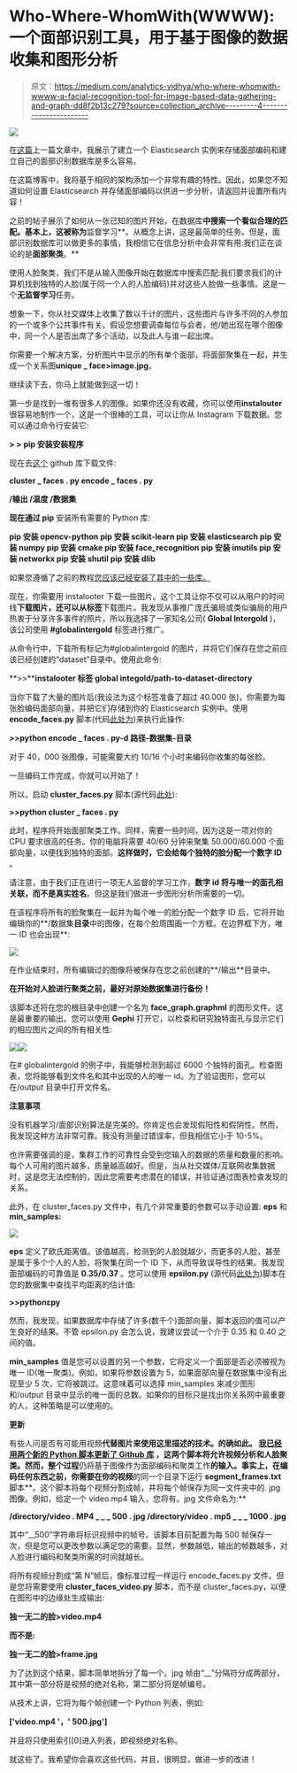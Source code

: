 # Who-Where-WhomWith(WWWW):一个面部识别工具，用于基于图像的数据收集和图形分析

> 原文：<https://medium.com/analytics-vidhya/who-where-whomwith-wwww-a-facial-recognition-tool-for-image-based-data-gathering-and-graph-dd8f2b13c279?source=collection_archive---------4----------------------->

![](img/1442ce904b0fd1446051fc17228c1c48.png)

在[这篇](/@lorenzoromani/facial-recognition-with-python-and-elasticsearch-quick-tutorial-85cd02fe903d)上一篇文章中，我展示了建立一个 Elasticsearch 实例来存储面部编码和建立自己的面部识别数据库是多么容易。

在这篇博客中，我将基于相同的架构添加一个非常有趣的特性。因此，如果您不知道如何设置 Elasticsearch 并存储面部编码以供进一步分析，请返回并设置所有内容！

之前的帖子展示了如何从一张已知的图片开始，在数据库**中搜索一个看似合理的匹配。基本上，这被称为**监督学习**。从概念上讲，这是最简单的任务。但是，面部识别数据库可以做更多的事情，我相信它在信息分析中会非常有用:我们正在谈论的是**面部聚类**。**

使用人脸聚类，我们不是从输入图像开始在数据库中搜索匹配:我们要求我们的计算机找到独特的人脸(属于同一个人的人脸编码)并对这些人脸做一些事情。这是一个**无监督学习**任务。

想象一下，你从社交媒体上收集了数以千计的图片，这些图片与许多不同的人参加的一个或多个公共事件有关。假设您想要调查每位与会者，他/她出现在哪个图像中，同一个人是否出席了多个活动，以及此人与谁一起出席。

你需要一个解决方案，分析图片中显示的所有单个面部，将面部聚集在一起，并生成一个关系图**unique _ face>image.jpg**。

继续读下去，你马上就能做到这一切！

第一步是找到一堆有很多人的图像。如果你还没有收藏，你可以使用**instalouter**很容易地制作一个，这是一个很棒的工具，可以让你从 Instagram 下载数据。您可以通过命令行安装它:

**> > pip 安装安装程序**

现在去[这个](https://github.com/lorenzoromani1983/wwww) github 库下载文件:

**cluster _ faces . py
encode _ faces . py**

**/输出
/温度
/数据集**

**现在通过 pip** 安装所有需要的 Python 库:

**pip 安装 opencv-python
pip 安装 scikit-learn
pip 安装 elasticsearch
pip 安装 numpy
pip 安装 cmake
pip 安装 face_recognition
pip 安装 imutils
pip 安装 networkx
pip 安装 shutil
pip 安装 dlib**

如果您遵循了之前的教程[您应该已经安装了其中的一些库。](/@lorenzoromani/facial-recognition-with-python-and-elasticsearch-quick-tutorial-85cd02fe903d)

现在，你需要用 instalooter 下载一些图片。这个工具让你不仅可以从用户的时间线**下载图片，还可以从标签**下载图片。我发现从事推广庞氏骗局或类似骗局的用户热衷于分享许多事件的照片，所以我选择了一家知名公司( **Global Intergold** )，该公司使用 **#globalintergold** 标签进行推广。

从命令行中，下载所有标记为#globalintergold 的图片，并将它们保存在您之前应该已经创建的“dataset”目录中。使用此命令:

**>>****instalooter 标签 global integold/path-to-dataset-directory**

当你下载了大量的图片后(我设法为这个标签准备了超过 40.000 张)，你需要为每张脸编码面部向量，并把它们存储到你的 Elasticsearch 实例中。使用 **encode_faces.py** 脚本(代码[此处为](https://github.com/lorenzoromani1983/wwww/blob/master/wwww/encode_faces.py))来执行此操作:

**>>python encode _ faces . py-d 路径-数据集-目录**

对于 40，000 张图像，可能需要大约 10/16 个小时来编码你收集的每张脸。

一旦编码工作完成，你就可以开始了！

所以，启动 **cluster_faces.py** 脚本(源代码[此处](https://github.com/lorenzoromani1983/wwww/blob/master/wwww/cluster_faces.py)):

**>>python cluster _ faces . py**

此时，程序将开始面部聚类工作。同样，需要一些时间，因为这是一项对你的 CPU 要求很高的任务。你的电脑将需要 40/60 分钟来聚集 50.000/60.000 个面部向量，以便找到独特的面部。**这样做时，它会给每个独特的脸分配一个数字 ID** 。

请注意，由于我们正在进行一项无人监督的学习工作，**数字 id 将与唯一的面孔相关联，而不是真实姓名**。但这是我们做进一步图形分析所需要的一切。

在该程序将所有的脸聚集在一起并为每个唯一的脸分配一个数字 ID 后，它将开始编辑你的**/数据集**目录**中的图像，在每个脸周围画一个方框。在边界框下方，唯一 ID 也会出现**:

![](img/481c425e72fe311a0bb773e8338ff03c.png)

在作业结束时，所有编辑过的图像将被保存在您之前创建的**/输出**目录中。

**在开始对人脸进行聚类之前，最好对原始数据集进行备份！**

该脚本还将在您的根目录中创建一个名为 **face_graph.graphml** 的图形文件。这是最重要的输出。您可以使用 **Gephi** 打开它，以检查和研究独特面孔与显示它们的相应图片之间的所有相关性:

![](img/ea7c6ac086bbfdb9d56d1ba1701d165b.png)![](img/1b2b86b922a1d08504a18f4baebcabc8.png)

在# globalintergold 的例子中，我能够检测到超过 6000 个独特的面孔。检查图表，您将能够看到文件名和其中出现的人的唯一 id。为了验证图形，您可以在/output 目录中打开文件名。

**注意事项**

没有机器学习/面部识别算法是完美的。你肯定也会发现假阳性和假阴性。然而，我发现这种方法非常可靠。我没有测量过错误率，但我相信它小于 10-5%。

也许需要强调的是，集群工作的可靠性会受到您输入的数据的质量和数量的影响。每个人可用的图片越多，质量越高越好。但是，当从社交媒体/互联网收集数据时，这是您无法控制的，因此您需要考虑潜在的错误，并验证通过图表检查发现的关系。

此外，在 cluster_faces.py 文件中，有几个非常重要的参数可以手动设置: **eps** 和 **min_samples:**

![](img/73653a8067d66b593f08b0de01adc8cf.png)

**eps** 定义了欧氏距离值。该值越高，检测到的人脸就越少，而更多的人脸，甚至是属于多个个人的人脸，将聚集在同一个 ID 下，从而导致误导性的结果。我发现面部编码的可靠值是 **0.35/0.37** 。您可以使用 **epsilon.py** (源代码[此处为](https://github.com/lorenzoromani1983/wwww/blob/master/wwww/epsilon.py))脚本在您的数据集中查找平均距离的估计值:

**>>pythonεpy**

然而，我发现，如果数据库中存储了许多(数千个)面部向量，脚本返回的值可以产生良好的结果。不管 epsilon.py 会怎么说，我建议尝试一个介于 0.35 和 0.40 之间的值。

**min_samples** 值是您可以设置的另一个参数，它将定义一个面部是否必须被视为唯一 ID(唯一聚类)。例如，如果将参数设置为 5，如果面部向量在数据集中没有出现至少 5 次，它将被跳过。这意味着可以选择 min_samples 来减少图形和/output 目录中显示的唯一面的总数。如果你的目标只是找出你关系网中最重要的人，这种策略是可以使用的。

**更新**

有些人问是否有可能用视频**代替图片来使用这里描述的技术。的确如此。 [**我已经用两个新的 Python 脚本更新了 Github 库**](https://github.com/lorenzoromani1983/wwww/tree/master/wwww) ，这两个脚本将允许视频分析和人脸聚类。然而，整个过程**仍将基于图像作为面部编码和聚类工作**的输入。事实上，在编码任何东西之前，你需要在你的视频**的同一个目录下运行 **segment_frames.txt** 脚本**。这个脚本将每个视频分割成帧，并将每个帧保存为同一文件夹中的. jpg 图像。例如，给定一个 video.mp4 输入，您将有。jpg 文件命名为:**

**/directory/video . MP4 _ _ _ 500 . jpg
/directory/video . mp5 _ _ _ 1000 . jpg**

其中“__500”字符串将标识视频中的帧号。该脚本目前配置为每 500 帧保存一次，但是您可以更改参数以满足您的需要。显然，参数越低，输出的帧数越多，对人脸进行编码和聚类所需的时间就越长。

将所有视频分割成“第 N”帧后，像标准过程一样运行 encode_faces.py 文件。但是您将需要使用 **cluster_faces_video.py** 脚本，而不是 cluster_faces.py，以便在图形中的边缘处生成输出:

**独一无二的脸>video.mp4**

**而不是:**

**独一无二的脸>frame.jpg**

为了达到这个结果，脚本简单地拆分了每一个。jpg 帧由“__”分隔符分成两部分，其中第一部分将是视频的绝对名称，第二部分将是帧编号。

从技术上讲，它将为每个帧创建一个 Python 列表，例如:

**['video.mp4 '，' 500.jpg']**

并且将只使用索引[0]进入列表，即视频绝对名称。

就这些了。我希望你会喜欢这些代码，并且，很明显，做进一步的改进！